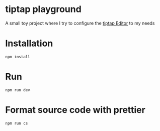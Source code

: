 # tiptap playground

A small toy project where I try to configure the [tiptap Editor](https://tiptap.dev/) to my needs


# Installation

	npm install

# Run

	npm run dev

# Format source code with prettier

	npm run cs
